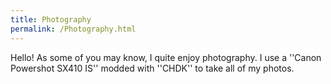```yaml
---
title: Photography
permalink: /Photography.html
---
```

Hello! As some of you may know, I quite enjoy photography. I use a ''Canon Powershot SX410 IS'' modded with ''CHDK'' to take all of my photos.
